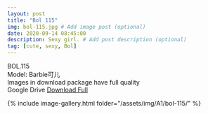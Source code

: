 ```yaml
---
layout: post
title: "Bol 115"
img: bol-115.jpg # Add image post (optional)
date: 2020-09-14 08:45:00
description: Sexy girl. # Add post description (optional)
tag: [cute, sexy, Bol]
---
```

BOL.115  
Model: Barbie可儿                                                    
Images in download package have full quality                    
Google Drive [Download Full](http://gestyy.com/eemT5N)

{% include image-gallery.html folder="/assets/img/A1/bol-115/" %}
